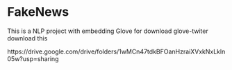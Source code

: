 # FakeNews
<p>This is a NLP project with embedding Glove
for download glove-twiter download this</p>
https://drive.google.com/drive/folders/1wMCn47tdkBFOanHzraiXVxkNxLkln05w?usp=sharing
